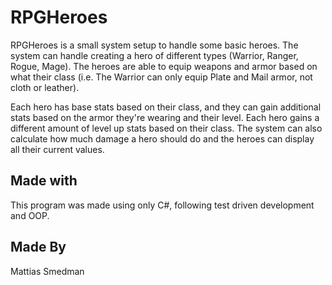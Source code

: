 # RPGHeroes
 
RPGHeroes is a small system setup to handle some basic heroes. The system can handle creating a hero of different types (Warrior, Ranger, Rogue, Mage). The heroes are able to equip weapons and armor based on what their class (i.e. The Warrior can only equip Plate and Mail armor, not cloth or leather). 

Each hero has base stats based on their class, and they can gain additional stats based on the armor they're wearing and their level. Each hero gains a different amount of level up stats based on their class. The system can also calculate how much damage a hero should do and the heroes can display all their current values. 

## Made with
This program was made using only C#, following test driven development and OOP. 

## Made By
Mattias Smedman